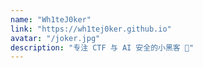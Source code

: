 ```yaml
---
name: "Wh1teJ0ker"
link: "https://wh1tej0ker.github.io"
avatar: "/joker.jpg"
description: "专注 CTF 与 AI 安全的小黑客 👻"
---
```

